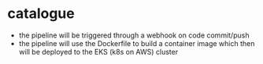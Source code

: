 # catalogue
- the pipeline will be triggered through a webhook on code commit/push
- the pipeline will use the Dockerfile to build a container image which then will be deployed to the EKS (k8s on AWS) cluster
